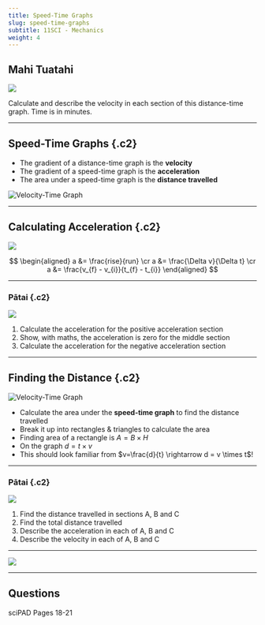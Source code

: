 ```yaml
---
title: Speed-Time Graphs
slug: speed-time-graphs
subtitle: 11SCI - Mechanics
weight: 4
---
```


## Mahi Tuatahi

![](../assets/speed-time-mahi-tuatahi.png)

Calculate and describe the velocity in each section of this distance-time graph. Time is in minutes.

---

## Speed-Time Graphs {.c2}

- The gradient of a distance-time graph is the __velocity__
- The gradient of a speed-time graph is the __acceleration__
- The area under a speed-time graph is the __distance travelled__

![](../assets/2-velocity-time-graph.png "Velocity-Time Graph")

---

## Calculating Acceleration {.c2}

![](../assets/2-velocity-time-graph.png)

$$
\begin{aligned}
    a &= \frac{rise}{run} \cr
    a &= \frac{\Delta v}{\Delta t} \cr
    a &= \frac{v_{f} - v_{i}}{t_{f} - t_{i}}
\end{aligned}
$$

---

### Pātai {.c2}

![](../assets/2-velocity-time-graph.png)

1. Calculate the acceleration for the positive acceleration section
2. Show, with maths, the acceleration is zero for the middle section
3. Calculate the acceleration for the negative acceleration section

---

## Finding the Distance {.c2}

![](../assets/2-velocity-time-graph.png "Velocity-Time Graph")

- Calculate the area under the __speed-time graph__ to find the distance travelled
- Break it up into rectangles & triangles to calculate the area
- Finding area of a rectangle is $A = B \times H$
- On the graph $d = t \times v$
- This should look familiar from $v=\frac{d}{t} \rightarrow d = v \times t$!

---

### Pātai {.c2}

![](https://keystagewiki.com/images/thumb/4/47/VtGraph1.png/500px-VtGraph1.png)

1. Find the distance travelled in sections A, B and C
2. Find the total distance travelled
3. Describe the acceleration in each of A, B and C
4. Describe the velocity in each of A, B and C

---

![](../assets/speed-time-combined-labelled.png)

---

## Questions

sciPAD Pages 18-21
